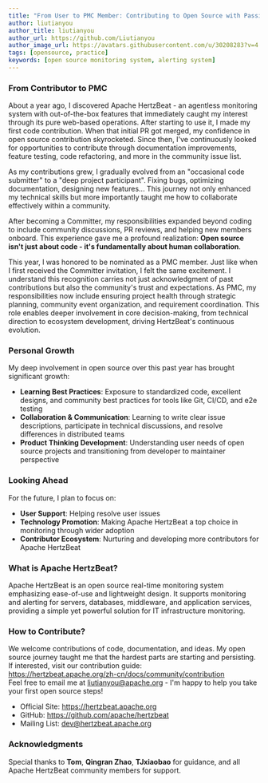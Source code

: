 ```yaml
---
title: "From User to PMC Member: Contributing to Open Source with Passion at Apache HertzBeat"
author: liutianyou
author_title: liutianyou
author_url: https://github.com/Liutianyou
author_image_url: https://avatars.githubusercontent.com/u/30208283?v=4
tags: [opensource, practice]
keywords: [open source monitoring system, alerting system]
---
```


### From Contributor to PMC
About a year ago, I discovered Apache HertzBeat - an agentless monitoring system with out-of-the-box features that immediately caught my interest through its pure web-based operations. After starting to use it, I made my first code contribution. When that initial PR got merged, my confidence in open source contribution skyrocketed. Since then, I've continuously looked for opportunities to contribute through documentation improvements, feature testing, code refactoring, and more in the community issue list.

As my contributions grew, I gradually evolved from an "occasional code submitter" to a "deep project participant". Fixing bugs, optimizing documentation, designing new features... This journey not only enhanced my technical skills but more importantly taught me how to collaborate effectively within a community.

After becoming a Committer, my responsibilities expanded beyond coding to include community discussions, PR reviews, and helping new members onboard. This experience gave me a profound realization: **Open source isn't just about code - it's fundamentally about human collaboration**.

This year, I was honored to be nominated as a PMC member. Just like when I first received the Committer invitation, I felt the same excitement. I understand this recognition carries not just acknowledgment of past contributions but also the community's trust and expectations. As PMC, my responsibilities now include ensuring project health through strategic planning, community event organization, and requirement coordination. This role enables deeper involvement in core decision-making, from technical direction to ecosystem development, driving HertzBeat's continuous evolution.

### Personal Growth
My deep involvement in open source over this past year has brought significant growth:
- **Learning Best Practices**: Exposure to standardized code, excellent designs, and community best practices for tools like Git, CI/CD, and e2e testing
- **Collaboration & Communication**: Learning to write clear issue descriptions, participate in technical discussions, and resolve differences in distributed teams
- **Product Thinking Development**: Understanding user needs of open source projects and transitioning from developer to maintainer perspective

### Looking Ahead
For the future, I plan to focus on:
- **User Support**: Helping resolve user issues
- **Technology Promotion**: Making Apache HertzBeat a top choice in monitoring through wider adoption
- **Contributor Ecosystem**: Nurturing and developing more contributors for Apache HertzBeat

### What is Apache HertzBeat?
Apache HertzBeat is an open source real-time monitoring system emphasizing ease-of-use and lightweight design. It supports monitoring and alerting for servers, databases, middleware, and application services, providing a simple yet powerful solution for IT infrastructure monitoring.

### How to Contribute?
We welcome contributions of code, documentation, and ideas. My open source journey taught me that the hardest parts are starting and persisting. If interested, visit our contribution guide:  
https://hertzbeat.apache.org/zh-cn/docs/community/contribution  
Feel free to email me at liutianyou@apache.org - I'm happy to help you take your first open source steps!

- Official Site: https://hertzbeat.apache.org  
- GitHub: https://github.com/apache/hertzbeat  
- Mailing List: dev@hertzbeat.apache.org  

### Acknowledgments
Special thanks to **Tom**, **Qingran Zhao**, **TJxiaobao** for guidance, and all Apache HertzBeat community members for support.
